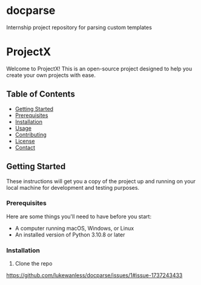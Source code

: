 # docparse
Internship project repository for parsing custom templates 

# ProjectX

Welcome to ProjectX! This is an open-source project designed to help you create your own projects with ease.

## Table of Contents
- [Getting Started](#getting-started)
- [Prerequisites](#prerequisites)
- [Installation](#installation)
- [Usage](#usage)
- [Contributing](#contributing)
- [License](#license)
- [Contact](#contact)

## Getting Started

These instructions will get you a copy of the project up and running on your local machine for development and testing purposes.

### Prerequisites

Here are some things you'll need to have before you start:

- A computer running macOS, Windows, or Linux
- An installed version of Python 3.10.8 or later

### Installation

1. Clone the repo


https://github.com/lukewanless/docparse/issues/1#issue-1737243433
